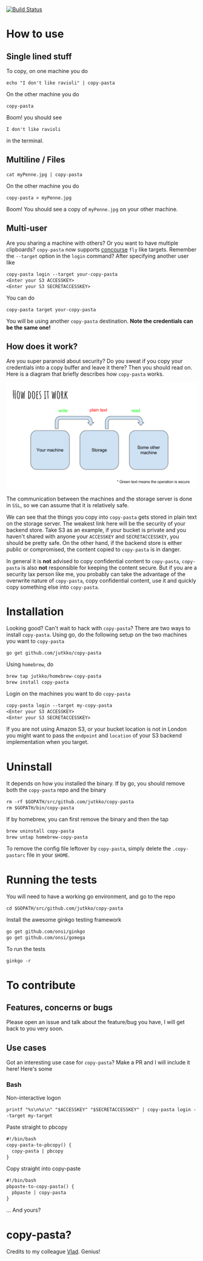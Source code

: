 [![Build Status](https://travis-ci.org/jutkko/copy-pasta.svg?branch=master)](https://travis-ci.org/jutkko/copy-pasta)

# How to use
## Single lined stuff
To copy, on one machine you do

```
echo "I don't like ravioli" | copy-pasta
```

On the other machine you do

```
copy-pasta
```

Boom! you should see

```
I don't like ravioli
```

in the terminal.

## Multiline / Files
```
cat myPenne.jpg | copy-pasta
```

On the other machine you do

```
copy-pasta > myPenne.jpg
```

Boom! You should see a copy of `myPenne.jpg` on your other machine.

## Multi-user
Are you sharing a machine with others? Or you want to have multiple clipboards?
`copy-pasta` now supports [concourse](https://concourse.ci) `fly` like targets.
Remember the `--target` option in the `login` command?  After specifying
another user like

```
copy-pasta login --target your-copy-pasta
<Enter your S3 ACCESSKEY>
<Enter your S3 SECRETACCESSKEY>
```

You can do

```
copy-pasta target your-copy-pasta
```

You will be using another `copy-pasta` destination. **Note the credentials can
be the same one!**

## How does it work?
Are you super paranoid about security? Do you sweat if you copy your
credentials into a copy buffer and leave it there? Then you should read on.
Here is a diagram that briefly describes how `copy-pasta` works.

<img src="/figures/how-it-works.png" width="750">

The communication between the machines and the storage server is done in `SSL`,
so we can assume that it is relatively safe.

We can see that the things you copy into `copy-pasta` gets stored in plain text
on the storage server. The weakest link here will be the security of your
backend store. Take S3 as an example, if your bucket is private and you haven't
shared with anyone your `ACCESSKEY` and `SECRETACCESSKEY`, you should be pretty
safe. On the other hand, if the backend store is either public or compromised,
the content copied to `copy-pasta` is in danger.

In general it is **not** advised to copy confidential content to `copy-pasta`,
`copy-pasta` is also **not** responsible for keeping the content secure. But if
you are a security lax person like me, you probably can take the advantage of
the overwrite nature of `copy-pasta`, copy confidential content, use it and
quickly copy something else into `copy-pasta`.

# Installation
Looking good? Can't wait to hack with `copy-pasta`? There are two ways to
install `copy-pasta`. Using go, do the following setup on the two machines you
want to `copy-pasta`

```
go get github.com/jutkko/copy-pasta
```

Using `homebrew`, do

```
brew tap jutkko/homebrew-copy-pasta
brew install copy-pasta
```

Login on the machines you want to do `copy-pasta`

```
copy-pasta login --target my-copy-pasta
<Enter your S3 ACCESSKEY>
<Enter your S3 SECRETACCESSKEY>
```

If you are not using Amazon S3, or your bucket location is  not in London you
might want to pass the `endpoint` and `location` of your S3 backend
implementation when you target.

# Uninstall
It depends on how you installed the binary. If by go, you should remove both
the `copy-pasta` repo and the binary

```
rm -rf $GOPATH/src/github.com/jutkko/copy-pasta
rm $GOPATH/bin/copy-pasta
```

If by homebrew, you can first remove the binary and then the tap

```
brew uninstall copy-pasta
brew untap homebrew-copy-pasta
```

To remove the config file leftover by `copy-pasta`, simply delete the
`.copy-pastarc` file in your `$HOME`.

# Running the tests
You will need to have a working go environment, and go to the repo

```
cd $GOPATH/src/github.com/jutkko/copy-pasta
```

Install the awesome ginkgo testing framework

```
go get github.com/onsi/ginkgo
go get github.com/onsi/gomega
```

To run the tests

```
ginkgo -r
```

# To contribute
## Features, concerns or bugs
Please open an issue and talk about the feature/bug you have, I will get back
to you very soon.

## Use cases
Got an interesting use case for `copy-pasta`? Make a PR and I will include it
here! Here's some

### Bash
Non-interactive logon

```
printf "%s\n%s\n" "$ACCESSKEY" "$SECRETACCESSKEY" | copy-pasta login --target my-target
```

Paste straight to pbcopy
```
#!/bin/bash
copy-pasta-to-pbcopy() {
  copy-pasta | pbcopy
}
```

Copy straight into copy-paste

```
#!/bin/bash
pbpaste-to-copy-pasta() {
  pbpaste | copy-pasta
}
```

... And yours?

# copy-pasta?
Credits to my colleague [Vlad](https://github.com/vlad-stoian). Genius!

